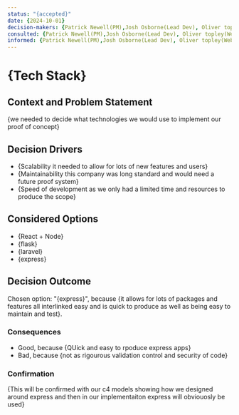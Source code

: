 ```yaml
---
status: "{accepted}"
date: {2024-10-01}
decision-makers: {Patrick Newell(PM),Josh Osborne(Lead Dev), Oliver topley(Web Dev)}
consulted: {Patrick Newell(PM),Josh Osborne(Lead Dev), Oliver topley(Web Dev)}
informed: {Patrick Newell(PM),Josh Osborne(Lead Dev), Oliver topley(Web Dev)}
---
```


# {Tech Stack}

## Context and Problem Statement

{we needed to decide what technologies we would use to implement our proof of concept}


## Decision Drivers

* {Scalability it needed to allow for lots of new features and users}
* {Maintainability this company was long standard and would need a future proof system}
* {Speed of development as we only had a limited time and resources to produce the scope}

## Considered Options

* {React + Node}
* {flask}
* {laravel}
* {express}

## Decision Outcome

Chosen option: "{express}", because {it allows for lots of packages and features all interlinked easy and is quick to produce as well as being easy to maintain and test}.

### Consequences

* Good, because {QUick and easy to rpoduce express apps}
* Bad, because {not as rigourous validation control and security of code}


### Confirmation

{This will be confirmed with our c4 models showing how we designed around express and then in our implementaiton express will obviouosly be used}

